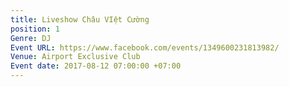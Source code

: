 ```yaml
---
title: Liveshow Châu VIệt Cường
position: 1
Genre: DJ
Event URL: https://www.facebook.com/events/1349600231813982/
Venue: Airport Exclusive Club
Event date: 2017-08-12 07:00:00 +07:00
---
```


